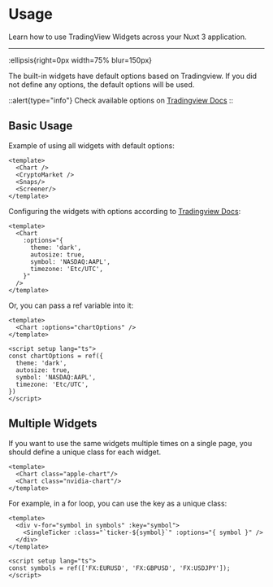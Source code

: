 # Usage

Learn how to use TradingView Widgets across your Nuxt 3 application.

---

:ellipsis{right=0px width=75% blur=150px}

The built-in widgets have default options based on Tradingview. If you did not define any options, the default options will be used.

::alert{type="info"}
Check available options on [Tradingview Docs](https://www.tradingview.com/widget-docs/widgets/)
::

## Basic Usage

Example of using all widgets with default options:

```vue{}[pages/index.vue]
<template>
  <Chart />
  <CryptoMarket />
  <Snaps/>
  <Screener/>
</template>
```

 Configuring the widgets with options according to [Tradingview Docs](https://www.tradingview.com/widget-docs/widgets/):

```vue{}[pages/index.vue]
<template>
  <Chart
    :options="{
      theme: 'dark',
      autosize: true,
      symbol: 'NASDAQ:AAPL',
      timezone: 'Etc/UTC',
    }"
  />
</template>
```

Or, you can pass a ref variable into it:

```vue{}[pages/index.vue]
<template>
  <Chart :options="chartOptions" />
</template>

<script setup lang="ts">
const chartOptions = ref({
  theme: 'dark',
  autosize: true,
  symbol: 'NASDAQ:AAPL',
  timezone: 'Etc/UTC',
})
</script>
```

## Multiple Widgets

If you want to use the same widgets multiple times on a single page, you should define a unique class for each widget.

```vue{}[pages/index.vue]
<template>
  <Chart class="apple-chart"/>
  <Chart class="nvidia-chart"/>
</template>
```

For example, in a for loop, you can use the key as a unique class:

```vue{}[pages/index.vue]
<template>
  <div v-for="symbol in symbols" :key="symbol">
    <SingleTicker :class="`ticker-${symbol}`" :options="{ symbol }" />
  </div>
</template>

<script setup lang="ts">
const symbols = ref(['FX:EURUSD', 'FX:GBPUSD', 'FX:USDJPY']);
</script>
```
